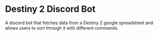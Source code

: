 # Destiny 2 Discord Bot
A discord bot that fetches data from a Destiny 2 google spreadsheet and allows users to sort through it with different commands.

